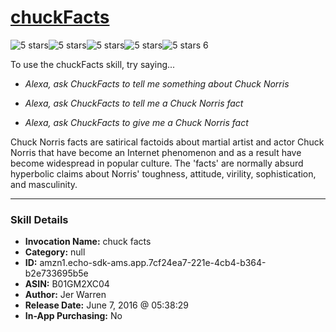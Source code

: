 # [chuckFacts](http://alexa.amazon.com/#skills/amzn1.echo-sdk-ams.app.7cf24ea7-221e-4cb4-b364-b2e733695b5e)
![5 stars](../../images/ic_star_black_18dp_1x.png)![5 stars](../../images/ic_star_black_18dp_1x.png)![5 stars](../../images/ic_star_black_18dp_1x.png)![5 stars](../../images/ic_star_black_18dp_1x.png)![5 stars](../../images/ic_star_black_18dp_1x.png) 6

To use the chuckFacts skill, try saying...

* *Alexa, ask ChuckFacts to tell me something about Chuck Norris*

* *Alexa, ask ChuckFacts to tell me a Chuck Norris fact*

* *Alexa, ask ChuckFacts to give me a Chuck Norris fact*

Chuck Norris facts are satirical factoids about martial artist and actor Chuck Norris that have become an Internet phenomenon and as a result have become widespread in popular culture. The 'facts' are normally absurd hyperbolic claims about Norris' toughness, attitude, virility, sophistication, and masculinity.

***

### Skill Details

* **Invocation Name:** chuck facts
* **Category:** null
* **ID:** amzn1.echo-sdk-ams.app.7cf24ea7-221e-4cb4-b364-b2e733695b5e
* **ASIN:** B01GM2XC04
* **Author:** Jer Warren
* **Release Date:** June 7, 2016 @ 05:38:29
* **In-App Purchasing:** No
